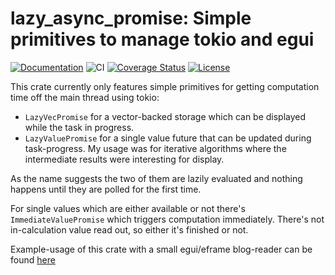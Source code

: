 # lazy_async_promise: Simple primitives to manage tokio and egui
[![Documentation](https://docs.rs/lazy_async_promise/badge.svg)](https://docs.rs/lazy_async_promise)
![CI](https://github.com/ChrisRega/lazy_async_promise/actions/workflows/rust.yml/badge.svg?branch=main "CI")
[![Coverage Status](https://coveralls.io/repos/github/ChrisRega/lazy_async_promise/badge.svg?branch=main)](https://coveralls.io/github/ChrisRega/lazy_async_promise?branch=main)
[![License](https://img.shields.io/badge/license-MIT-blue?style=flat-square)](LICENSE-MIT)


This crate currently only features simple primitives for getting computation time off the main thread using tokio:
- `LazyVecPromise` for a vector-backed storage which can be displayed while the task in progress.
- `LazyValuePromise` for a single value future that can be updated during task-progress. My usage was for iterative algorithms where the intermediate results were interesting for display.

As the name suggests the two of them are lazily evaluated and nothing happens until they are polled for the first time.

For single values which are either available or not there's `ImmediateValuePromise` which triggers computation immediately.
There's not in-calculation value read out, so either it's finished or not. 

Example-usage of this crate with a small egui/eframe blog-reader can be found [here](https://github.com/ChrisRega/example-blog-client/)
